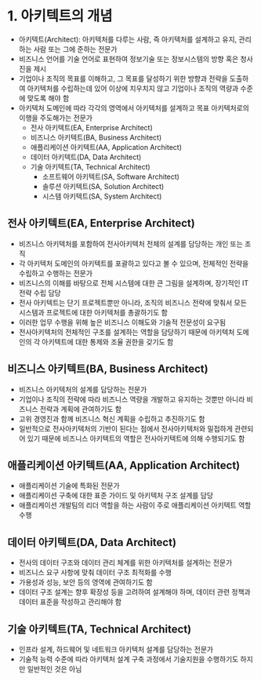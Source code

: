 # 1. 아키텍트의 개념

- 아키텍트(Architect): 아키텍처를 다루는 사람, 즉 아키텍처를 설계하고 유지, 관리하는 사람 또는 그에 준하는 전문가
- 비즈니스 언어를 기술 언어로 표현하여 정보기술 또는 정보시스템의 방향 혹은 청사진을 제시
- 기업이나 조직의 목표를 이해하고, 그 목표를 달성하기 위한 방향과 전략을 도출하여 아키텍처를 수립하는데 있어 이상에 치우치지 않고 기업이나 조직의 역량과 수준에 맞도록 해야 함
- 아키텍처 도메인에 따라 각각의 영역에서 아키텍처를 설계하고 목표 아키텍처로의 이행을 주도해가는 전문가
    - 전사 아키텍트(EA, Enterprise Architect)
    - 비즈니스 아키텍트(BA, Business Architect)
    - 애플리케이션 아키텍트(AA, Application Architect)
    - 데이터 아키텍트(DA, Data Architect)
    - 기술 아키텍트(TA, Technical Architect)
        - 소프트웨어 아키텍트(SA, Software Architect)
        - 솔루션 아키텍트(SA, Solution Architect)
        - 시스템 아키텍트(SA, System Architect)

## 전사 아키텍트(EA, Enterprise Architect)

- 비즈니스 아키텍처를 포함하여 전사아키텍처 전체의 설계를 담당하는 개인 또는 조직
- 각 아키텍처 도메인의 아키텍트를 포괄하고 있다고 볼 수 있으며, 전체적인 전략을 수립하고 수행하는 전문가
- 비즈니스의 이해를 바탕으로 전체 시스템에 대한 큰 그림을 설계하며, 장기적인 IT 전략 수립 담당
- 전사 아키텍트는 단기 프로젝트뿐만 아니라, 조직의 비즈니스 전략에 맞춰서 모든 시스템과 프로젝트에 대한 아키텍처를 총괄하기도 함
- 이러한 업무 수행을 위해 높은 비즈니스 이해도와 기술적 전문성이 요구됨
- 전사아키텍처의 전체적인 구조를 설계하는 역할을 담당하기 때문에 아키텍처 도메인의 각 아키텍트에 대한 통제와 조율 권한을 갖기도 함

## 비즈니스 아키텍트(BA, Business Architect)

- 비즈니스 아키텍처의 설계를 담당하는 전문가
- 기업이나 조직의 전략에 따라 비즈니스 역량을 개발하고 유지하는 것뿐만 아니라 비즈니스 전략과 계획에 관여하기도 함
- 고위 경영진과 함께 비즈니스 혁신 계획을 수립하고 추진하기도 함
- 일반적으로 전사아키텍처의 기반이 된다는 점에서 전사아키텍처와 밀접하게 관련되어 있기 때문에 비즈니스 아키텍트의 역할은 전사아키텍트에 의해 수행되기도 함

## 애플리케이션 아키텍트(AA, Application Architect)

- 애플리케이션 기술에 특화된 전문가
- 애플리케이션 구축에 대한 표준 가이드 및 아키텍처 구조 설계를 담당
- 애플리케이션 개발팀의 리더 역할을 하는 사람이 주로 애플리케이션 아키텍트 역할 수행

## 데이터 아키텍트(DA, Data Architect)

- 전사의 데이터 구조와 데이터 관리 체계를 위한 아키텍처를 설계하는 전문가
- 비즈니스 요구 사항에 맞춰 데이터 구조 최적화를 수행
- 가용성과 성능, 보안 등의 영역에 관여하기도 함
- 데이터 구조 설계는 향후 확장성 등을 고려하여 설계해야 하며, 데이터 관련 정책과 데이터 표준을 작성하고 관리해야 함

## 기술 아키텍트(TA, Technical Architect)

- 인프라 설계, 하드웨어 및 네트워크 아키텍처 설계를 담당하는 전문가
- 기술적 능력 수준에 따라 아키텍처 설계 구축 과정에서 기술지원을 수행하기도 하지만 일반적인 것은 아님